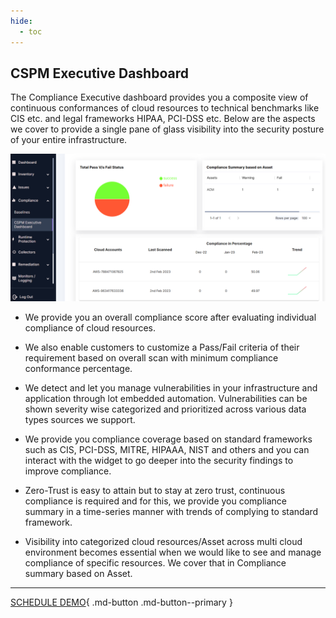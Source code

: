 ```yaml
---
hide:
  - toc
---
```

## **CSPM Executive Dashboard**

The Compliance Executive dashboard provides you a composite view of continuous conformances of cloud resources to technical benchmarks like CIS etc. and legal frameworks HIPAA, PCI-DSS etc. Below are the aspects we cover to provide a single pane of glass visibility into the security posture of your entire infrastructure.

![](images/cspm-exec-dashboard.png)

+ We provide you an overall compliance score after evaluating individual compliance of cloud resources. 

+ We also enable customers to customize a Pass/Fail criteria of their requirement based on overall scan with minimum compliance  conformance percentage.

+ We detect and let you manage vulnerabilities in your infrastructure and application through lot embedded automation. Vulnerabilities can be shown severity wise categorized and prioritized across various data types sources we support.

+ We provide you compliance coverage based on standard frameworks such as CIS, PCI-DSS, MITRE, HIPAAA, NIST and others and you can interact with the widget to go deeper into the security findings to improve compliance.

+ Zero-Trust is easy to attain but to stay at zero trust, continuous compliance is required and for this, we provide you compliance summary in a time-series manner with trends of complying to standard framework.

+ Visibility into categorized cloud resources/Asset across multi cloud environment becomes essential when we would like to see and manage compliance of specific resources. We cover that in Compliance summary based on Asset.

- - - 
[SCHEDULE DEMO](https://www.accuknox.com/contact-us){ .md-button .md-button--primary }